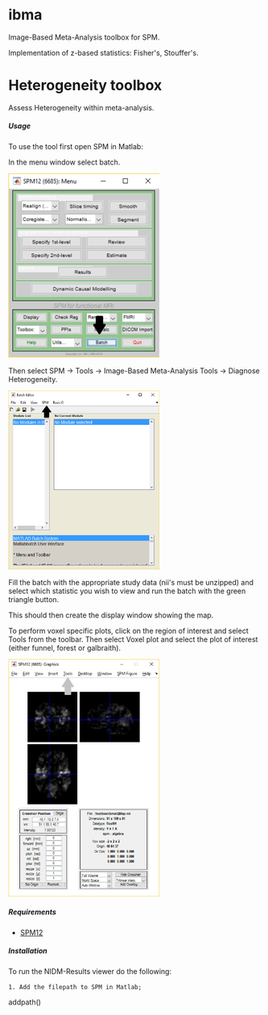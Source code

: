 ibma
====

Image-Based Meta-Analysis toolbox for SPM.

Implementation of z-based statistics: Fisher's, Stouffer's.


# Heterogeneity toolbox

Assess Heterogeneity within meta-analysis.

##### Usage

To use the tool first open SPM in Matlab:

In the menu window select batch.

<img src="ibma_doc/example1.png" width="300">           

Then select SPM -> Tools -> Image-Based Meta-Analysis Tools -> Diagnose Heterogeneity.

<img src="ibma_doc/example2.png" width="300"> 

Fill the batch with the appropriate study data (nii's must be unzipped) and select
which statistic you wish to view and run the batch with the green triangle button.

This should then create the display window showing the map. 

To perform voxel specific plots, click on the region of interest and select Tools from
the toolbar. Then select Voxel plot and select the plot of interest (either funnel, forest
or galbraith).

<img src="ibma_heterogeneity_doc/example3.png" width="300"> 

##### Requirements

- [SPM12](http://www.fil.ion.ucl.ac.uk/spm/software/spm12/)

##### Installation

To run the NIDM-Results viewer do the following:

 ```
1. Add the filepath to SPM in Matlab;

 ```
 addpath(<full path to SPM>)
 ```
